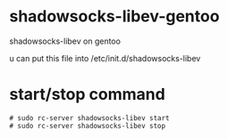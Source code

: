 # shadowsocks-libev-gentoo
shadowsocks-libev on gentoo

u can put this file into /etc/init.d/shadowsocks-libev

# start/stop command
`# sudo rc-server shadowsocks-libev start`  
`# sudo rc-server shadowsocks-libev stop`
